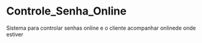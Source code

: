 # Controle_Senha_Online
 Sistema para controlar senhas online e o cliente acompanhar onlinede onde estiver
